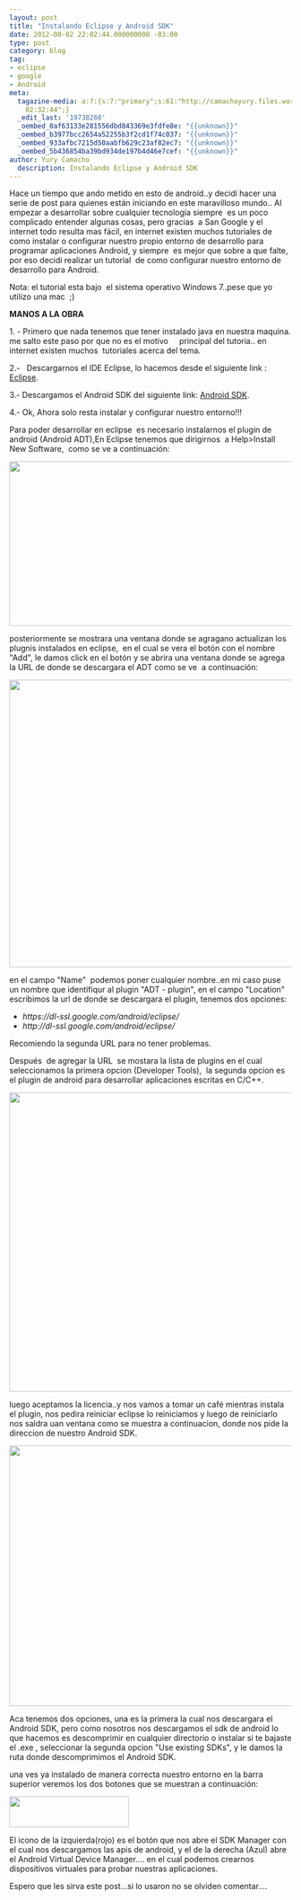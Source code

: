 ```yaml
---
layout: post
title: "Instalando Eclipse y Android SDK"
date: 2012-08-02 22:02:44.000000000 -03:00
type: post
category: blog
tag:
- eclipse
- google
- Android
meta:
  tagazine-media: a:7:{s:7:"primary";s:61:"http://camachoyury.files.wordpress.com/2012/07/adt-plugin.jpg";s:6:"images";a:5:{s:65:"http://camachoyury.files.wordpress.com/2012/07/installnewsw11.jpg";a:6:{s:8:"file_url";s:65:"http://camachoyury.files.wordpress.com/2012/07/installnewsw11.jpg";s:5:"width";i:807;s:6:"height";i:382;s:4:"type";s:5:"image";s:4:"area";i:308274;s:9:"file_path";b:0;}s:61:"http://camachoyury.files.wordpress.com/2012/07/adt-plugin.jpg";a:6:{s:8:"file_url";s:61:"http://camachoyury.files.wordpress.com/2012/07/adt-plugin.jpg";s:5:"width";i:776;s:6:"height";i:641;s:4:"type";s:5:"image";s:4:"area";i:497416;s:9:"file_path";b:0;}s:60:"http://camachoyury.files.wordpress.com/2012/07/dev-tool1.jpg";a:6:{s:8:"file_url";s:60:"http://camachoyury.files.wordpress.com/2012/07/dev-tool1.jpg";s:5:"width";i:736;s:6:"height";i:633;s:4:"type";s:5:"image";s:4:"area";i:465888;s:9:"file_path";b:0;}s:58:"http://camachoyury.files.wordpress.com/2012/07/sdk-dw1.jpg";a:6:{s:8:"file_url";s:58:"http://camachoyury.files.wordpress.com/2012/07/sdk-dw1.jpg";s:5:"width";i:619;s:6:"height";i:464;s:4:"type";s:5:"image";s:4:"area";i:287216;s:9:"file_path";b:0;}s:65:"http://camachoyury.files.wordpress.com/2012/07/androidtools11.jpg";a:6:{s:8:"file_url";s:65:"http://camachoyury.files.wordpress.com/2012/07/androidtools11.jpg";s:5:"width";i:213;s:6:"height";i:55;s:4:"type";s:5:"image";s:4:"area";i:11715;s:9:"file_path";b:0;}}s:6:"videos";a:0:{}s:11:"image_count";i:5;s:6:"author";s:8:"19738260";s:7:"blog_id";s:8:"19140729";s:9:"mod_stamp";s:19:"2012-08-03
    02:32:44";}
  _edit_last: '19738260'
  _oembed_0af63133e281556dbd843369e3fdfe8e: "{{unknown}}"
  _oembed_b3977bcc2654a52255b3f2cd1f74c037: "{{unknown}}"
  _oembed_933afbc7215d50aabfb629c23af82ec7: "{{unknown}}"
  _oembed_5b436854ba39bd934de197b4d46e7cef: "{{unknown}}"
author: Yury Camacho
  description: Instalando Eclipse y Android SDK
---
```

<p>Hace un tiempo que ando metido en esto de android..y decidí hacer una serie de post para quienes están iniciando en este maravilloso mundo.. Al empezar a desarrollar sobre cualquier tecnología siempre  es un poco complicado entender algunas cosas, pero gracias  a San Google y el internet todo resulta mas fácil, en internet existen muchos tutoriales de como instalar o configurar nuestro propio entorno de desarrollo para programar aplicaciones Android, y siempre  es mejor que sobre a que falte, por eso decidi realizar un tutorial  de como configurar nuestro entorno de desarrollo para Android.</p>
<p>Nota: el tutorial esta bajo  el sistema operativo Windows 7..pese que yo utilizo una mac  ;)</p>
<p><strong>MANOS A LA OBRA</strong></p>
<p>1. - Primero que nada tenemos que tener instalado java en nuestra maquina. me salto este paso por que no es el motivo     principal del tutoria.. en internet existen muchos  tutoriales acerca del tema.</p>
<p>2.-   Descargarnos el IDE Eclipse, lo hacemos desde el siguiente link :  <a title="Eclipse" href="http://www.eclipse.org/downloads/" target="_blank">Eclipse</a>.</p>
<p>3.- Descargamos el Android SDK del siguiente link: <a title="Android SDK" href="http://developer.android.com/sdk/index.html" target="_blank">Android SDK</a>.</p>
<p>4.- Ok, Ahora solo resta instalar y configurar nuestro entorno!!!</p>
<p>Para poder desarrollar en eclipse  es necesario instalarnos el plugin de android (Android ADT),En Eclipse tenemos que dirigirnos  a Help&gt;Install New Software,  como se ve a continuación:</p>
<p><a href="http://camachoyury.files.wordpress.com/2012/07/installnewsw11.jpg"><img class="aligncenter size-full wp-image-260" title="installNewSW1" src="{{ site.baseurl }}/assets/installnewsw11.jpg" alt="" width="620" height="293" /></a></p>
<p>posteriormente se mostrara una ventana donde se agragano actualizan los plugnis instalados en eclipse,  en el cual se vera el botón con el nombre  "Add", le damos click en el botón y se abrira una ventana donde se agrega la URL de donde se descargara el ADT como se ve  a continuación:</p>
<p><a href="http://camachoyury.files.wordpress.com/2012/07/adt-plugin.jpg"><img class="aligncenter size-full wp-image-262" title="ADT-plugin" src="{{ site.baseurl }}/assets/adt-plugin.jpg" alt="" width="620" height="512" /></a></p>
<p>en el campo "Name"  podemos poner cualquier nombre..en mi caso puse un nombre que identifiqur al plugin "ADT - plugin", en el campo "Location"  escribimos la url de donde se descargara el plugin, tenemos dos opciones:</p>
<ul>
<li><em>https://dl-ssl.google.com/android/eclipse/</em></li>
<li><em>http://dl-ssl.google.com/android/eclipse/</em></li>
</ul>
<p>Recomiendo la segunda URL para no tener problemas.</p>
<p>Después  de agregar la URL  se mostara la lista de plugins en el cual seleccionamos la primera opcion (Developer Tools),  la segunda opcion es el plugin de android para desarrollar aplicaciones escritas en C/C++.</p>
<p><a href="http://camachoyury.files.wordpress.com/2012/07/dev-tool1.jpg"><img class="aligncenter size-full wp-image-263" title="dev tool1" src="{{ site.baseurl }}/assets/dev-tool1.jpg" alt="" width="620" height="533" /></a></p>
<p>luego aceptamos la licencia..y nos vamos a tomar un café mientras instala el plugin, nos pedira reiniciar eclipse lo reiniciamos y luego de reiniciarlo nos saldra uan ventana como se muestra a continuacion, donde nos pide la direccion de nuestro Android SDK.</p>
<p><a href="http://camachoyury.files.wordpress.com/2012/07/sdk-dw1.jpg"><img class="aligncenter size-full wp-image-264" title="sdk dw1" src="{{ site.baseurl }}/assets/sdk-dw1.jpg" alt="" width="619" height="464" /></a></p>
<p>Aca tenemos dos opciones, una es la primera la cual nos descargara el Android SDK, pero como nosotros nos descargamos el sdk de android lo que hacemos es descomprimir en cualquier directorio o instalar si te bajaste el .exe , seleccionar la segunda opcion "Use existing SDKs", y le damos la ruta donde descomprimimos el Android SDK.</p>
<p>una ves ya instalado de manera correcta nuestro entorno en la barra superior veremos los dos botones que se muestran a continuación:</p>
<p><a href="http://camachoyury.files.wordpress.com/2012/07/androidtools11.jpg"><img class="aligncenter size-full wp-image-266" title="androidtools1" src="{{ site.baseurl }}/assets/androidtools11.jpg" alt="" width="213" height="55" /></a></p>
<p>El icono de la izquierda(rojo) es el botón que nos abre el SDK Manager con el cual nos descargamos las apis de android, y el de la derecha (Azul) abre el Android Virtual Device Manager.... en el cual podemos crearnos dispositivos virtuales para probar nuestras aplicaciones.</p>
<p>Espero que les sirva este post...si lo usaron no se olviden comentar....</p>
